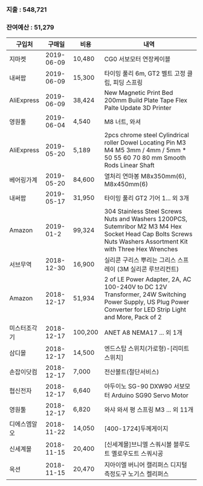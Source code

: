 ### 지출 : 548,721
### 잔여예산 : 51,279

구입처|구매일| 비용 |내역
---	|	---	|	---	|	---
지마켓|2019-06-09| 10,480 |CG0 서보모터 연장케이블
내써팝|2019-06-09| 15,300 |타이밍 풀리 6m, GT2 벨트 고정 클립, 피딩 스프링
AliExpress|2019-06-09| 38,424 |New Magnetic Print Bed 200mm Build Plate Tape Flex Palte Update 3D Printer
영원툴|2019-06-04| 4,540 |M8 너트, 와셔
AliExpress|2019-05-20| 5,189 |2pcs chrome steel Cylindrical roller Dowel Locating Pin M3 M4 M5 3mm / 4mm / 5mm * 50 55 60 70 80 mm Smooth Rods Linear Shaft
베어링가계|2019-05-20| 84,600 |열처리 연마봉 M8x350mm(6), M8x450mm(6)
내써팝|2019-05-17| 31,950 |타이밍 풀리 GT2 기어 1... 외 3개
Amazon|2019-01-2| 99,324 |304 Stainless Steel Screws Nuts and Washers 1200PCS, Sutemribor M2 M3 M4 Hex Socket Head Cap Bolts Screws Nuts Washers Assortment Kit with Three Hex Wrenches
서브무역|2018-12-30| 16,900 |실리콘 구리스 뿌리는 그리스 스프레이 (3M 실리콘 루브리컨트)
Amazon|2018-12-17| 51,934 |2 of LE Power Adapter, 2A, AC 100-240V to DC 12V Transformer, 24W Switching Power Supply, US Plug Power Converter for LED Strip Light and More, Pack of 2
미스터조각기|2018-12-17| 100,200 |ANET A8 NEMA17 ... 외 1개
삼디몰|2018-12-17| 14,500 |엔드스탑 스위치(가로형)-[리미트스위치]
손잡이닷컴|2018-12-17| 7,000 |전산볼트(절단서비스)
협신전자|2018-12-17| 6,640 |아두이노 SG-90 DXW90 서보모터 Arduino SG90 Servo Motor
영원툴|2018-12-17| 6,820 |와샤 와셔 평 스프링 M3 ... 외 11개
디에스엠알오|2018-11-22| 14,050 |[400-1724]두께게이지
신세계몰|2018-11-15| 20,400 |[신세계몰]브니엘 스쿼시볼 블루도트 옐로우도트 스쿼시공
옥션|2018-11-15| 20,470 |지아이엘 버니어 캘리퍼스 디지털 측정도구 노기스 켈리퍼스
